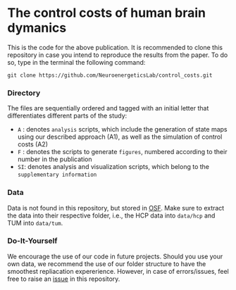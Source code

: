 # The control costs of human brain dymanics

This is the code for the above publication. It is recommended to clone this repository in case you intend to reproduce the results from the paper. To do so, type in the terminal the following command:

`git clone https://github.com/NeuroenergeticsLab/control_costs.git`

### Directory
The files are sequentially ordered and tagged with an initial letter that differentiates different parts of the study:

- `A` : denotes `analysis` scripts, which include the generation of state maps using our described approach (A1), as well as the simulation of control costs (A2)
- `F` : denotes the scripts to generate `figures`, numbered according to their number in the publication
- `SI`: denotes analysis and visualization scripts, which belong to the `supplementary information`

### Data
Data is not found in this repository, but stored in [OSF](https://osf.io/nw9zt/). Make sure to extract the data into their respective folder, i.e., the HCP data into `data/hcp` and TUM into `data/tum`. 

### Do-It-Yourself
We encourage the use of our code in future projects. Should you use your own data, we recommend the use of our folder structure to have the smoothest repliacation expererience. However, in case of errors/issues, feel free to raise an [issue](https://github.com/NeuroenergeticsLab/control_costs/issues) in this repository.
